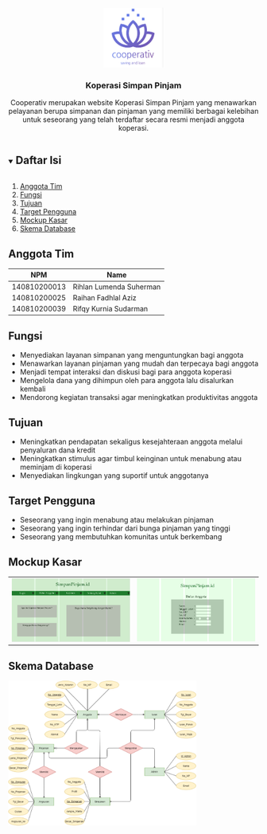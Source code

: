 <!-- Logo Proyek -->
<br />
<p align="center">
  <a href="https://github.com/praktikum-tiunpad-2021/proyek-web-banteng-muda">
    <img src="/assets/logo.png" alt="Logo" width="120" height="120">
  </a>

  <h3 align="center">Koperasi Simpan Pinjam</h3>

  <p align="center">
    Cooperativ merupakan website Koperasi Simpan Pinjam yang menawarkan pelayanan berupa simpanan dan pinjaman yang memiliki berbagai kelebihan untuk seseorang yang telah terdaftar secara resmi menjadi anggota koperasi.
  </p>
</p>

<!-- Daftar Isi -->
<details open="open">
  <summary><h2 style="display: inline-block">Daftar Isi</h2></summary>
  <ol>
    <li><a href="#anggota-tim">Anggota Tim</a></li>
    <li><a href="#fungsi">Fungsi</a></li>
    <li><a href="#tujuan">Tujuan</a></li>
    <li><a href="#target-pengguna">Target Pengguna</a></li>
    <li><a href="#mockup-kasar">Mockup Kasar</a></li>
    <li><a href="#skema-database">Skema Database</a></li>
  </ol>
</details>

<!-- Anggota Tim -->
## Anggota Tim
| NPM           | Name                       |
| ------------- |----------------------------|
| 140810200013  | Rihlan Lumenda Suherman    |
| 140810200025  | Raihan Fadhlal Aziz        |
| 140810200039  | Rifqy Kurnia Sudarman      |

<!-- Fungsi -->
## Fungsi
- Menyediakan layanan simpanan yang menguntungkan bagi anggota
- Menawarkan layanan pinjaman yang mudah dan terpecaya bagi anggota
- Menjadi tempat interaksi dan diskusi bagi para anggota koperasi 
- Mengelola dana yang dihimpun oleh para anggota lalu disalurkan kembali
- Mendorong kegiatan transaksi agar meningkatkan produktivitas anggota
<!-- Tujuan -->
## Tujuan
- Meningkatkan pendapatan sekaligus kesejahteraan anggota melalui penyaluran dana kredit
- Meningkatkan stimulus agar timbul keinginan untuk menabung atau meminjam di koperasi
- Menyediakan lingkungan yang suportif untuk anggotanya

<!-- Target Pengguna -->
## Target Pengguna
- Seseorang yang ingin menabung atau melakukan pinjaman
- Seseorang yang ingin terhindar dari bunga pinjaman yang tinggi
- Seseorang yang membutuhkan komunitas untuk berkembang

<!-- Mockup Kasar -->
## Mockup Kasar
<table>
  <tr>
    <td width="50%" height="50%">
      <img src="/assets/HalDepan.PNG" alt="Halaman Depan">
    </td>
    <td width="50%" height="50%">
      <img src="/assets/HalDaftar.PNG" alt="Halaman Daftar">
    </td>
  <tr>
</table>

<!-- Skema Database -->
## Skema Database
<img src="/assets/erd_ksp.png" alt="Skema Database" width="75%" height="75%">
